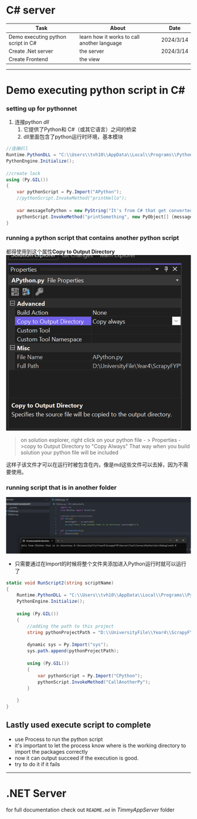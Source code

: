# C# server

| Task                               | About                                       | Date      |
| ---------------------------------- | ------------------------------------------- | --------- |
| Demo executing python script in C# | learn how it works to call another language | 2024/3/14 |
| Create .Net server                 | the server                                  | 2024/3/14 |
| Create Frontend                    | the view |           |

---

# Demo executing python script in C#
### setting up for pythonnet
1. 连接python *dll*
   1. 它提供了Python和 C#（或其它语言）之间的桥梁
   2. dll里面包含了python运行时环境，基本模块

```cs
//连接dll
Runtime.PythonDLL = "C:\\Users\\tvh10\\AppData\\Local\\Programs\\Python\\Python310\\Python310.dll";
PythonEngine.Initialize();

//create lock
using (Py.GIL())
{
    var pythonScript = Py.Import("APython");
    //pythonScript.InvokeMethod("printHello");

    var messageToPython = new PyString("It's from C# that get converted through PyString!");
    pythonScript.InvokeMethod("printSomething", new PyObject[] {messageToPython});
}
```

### running a python script that contains another python script

都得使用到这个属性**Copy to Output Directory**
![alt text](assets/image.png)

>on solution explorer, right click on your python file - > Properties - >copy to Output Directory to "Copy Always"
That way when you build solution your python file will be included

这样子该文件才可以在运行时被包含在内，像是md这些文件可以去掉，因为不需要使用。

### running script that is in another folder

![alt text](assets/image-1.png)

- 只需要通过在Import的时候将整个文件夹添加进入Python运行时就可以运行了

```cs
static void RunScript2(string scriptName)
{
	Runtime.PythonDLL = "C:\\Users\\tvh10\\AppData\\Local\\Programs\\Python\\Python310\\Python310.dll";
	PythonEngine.Initialize();

	using (Py.GIL())
	{
		//adding the path to this project
		string pythonProjectPath = "D:\\UniversityFile\\Year4\\ScrapyFYP\\Server\\TestDifferentFolderScript";

		dynamic sys = Py.Import("sys");
		sys.path.append(pythonProjectPath);

		using (Py.GIL())
		{
			var pythonScript = Py.Import("CPython");
			pythonScript.InvokeMethod("CallAnotherPy");
		}

	}
}
```

## Lastly used execute script to complete
- use Process to run the python script
- it's important to let the process know where is the working directory to import the packages correctly
- now it can output succeed if the execution is good.
- try to do it if it fails

---

# .NET Server
for full documentation check out `README.md` in *TimmyAppServer* folder